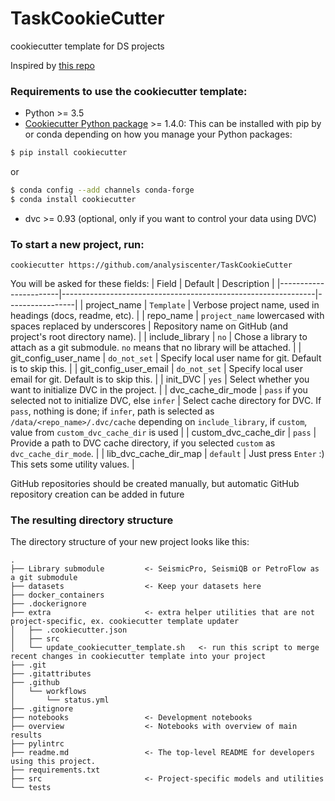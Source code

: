 # TaskCookieCutter
cookiecutter template for DS projects

Inspired by [this repo](https://github.com/drivendata/cookiecutter-data-science)

### Requirements to use the cookiecutter template:
 - Python >= 3.5
 - [Cookiecutter Python package](http://cookiecutter.readthedocs.org/en/latest/installation.html) >= 1.4.0: This can be installed with pip by or conda depending on how you manage your Python packages:

``` bash
$ pip install cookiecutter
```

or

``` bash
$ conda config --add channels conda-forge
$ conda install cookiecutter
```
 
 - dvc >= 0.93 (optional, only if you want to control your data using DVC)


### To start a new project, run:
```
cookiecutter https://github.com/analysiscenter/TaskCookieCutter
```

You will be asked for these fields:
| Field                 | Default                                                       |  Description    |
|-----------------------|---------------------------------------------------------------|-----------------|
| project_name          | `Template`                                                    | Verbose project name, used in headings (docs, readme, etc).  |
| repo_name             | `project_name` lowercased with spaces replaced by underscores | Repository name on GitHub (and project's root directory name). |
| include_library       | `no`                                                          | Chose a library to attach as a git submodule. `no` means that no library will be attached. |
| git_config_user_name  | `do_not_set`                                                  | Specify local user name for git. Default is to skip this. |
| git_config_user_email | `do_not_set`                                                  | Specify local user email for git. Default is to skip this. |
| init_DVC              | `yes`                                                         | Select whether you want to initialize DVC in the project. |
| dvc_cache_dir_mode    | `pass` if you selected not to initialize DVC, else `infer`    | Select cache directory for DVC. If `pass`, nothing is done; if `infer`, path is selected as `/data/<repo_name>/.dvc/cache` depending on `include_library`, if `custom`, value from `custom_dvc_cache_dir` is used |
| custom_dvc_cache_dir  | `pass`                                                        | Provide a path to DVC cache directory, if you selected `custom` as `dvc_cache_dir_mode`. |
| lib_dvc_cache_dir_map | `default`                                                     | Just press `Enter` :) This sets some utility values. |





GitHub repositories should be created manually, but automatic GitHub repository creation can be added in future


### The resulting directory structure

The directory structure of your new project looks like this:

```
.
├── Library submodule         <- SeismicPro, SeismiQB or PetroFlow as a git submodule
├── datasets                  <- Keep your datasets here
├── docker_containers
├── .dockerignore
├── extra                     <- extra helper utilities that are not project-specific, ex. cookiecutter template updater
│   ├── .cookiecutter.json
│   ├── src
│   └── update_cookiecutter_template.sh   <- run this script to merge recent changes in cookiecutter template into your project
├── .git
├── .gitattributes
├── .github
│   └── workflows
│       └── status.yml
├── .gitignore
├── notebooks                 <- Development notebooks
├── overview                  <- Notebooks with overview of main results
├── pylintrc
├── readme.md                 <- The top-level README for developers using this project.
├── requirements.txt
├── src                       <- Project-specific models and utilities
└── tests

```
